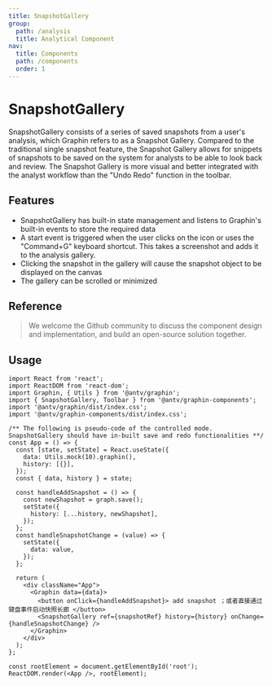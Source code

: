 ```yaml
---
title: SnapshotGallery
group:
  path: /analysis
  title: Analytical Component
nav:
  title: Components
  path: /components
  order: 1
---
```


# SnapshotGallery

SnapshotGallery consists of a series of saved snapshots from a user's analysis, which Graphin refers to as a Snapshot Gallery. Compared to the traditional single snapshot feature, the Snapshot Gallery allows for snippets of snapshots to be saved on the system for analysts to be able to look back and review. The Snapshot Gallery is more visual and better integrated with the analyst workflow than the "Undo Redo" function in the toolbar.

## Features

- SnapshotGallery has built-in state management and listens to Graphin's built-in events to store the required data
- A start event is triggered when the user clicks on the icon or uses the "Command+G" keyboard shortcut. This takes a screenshot and adds it to the analysis gallery.
- Clicking the snapshot in the gallery will cause the snapshot object to be displayed on the canvas
- The gallery can be scrolled or minimized

## Reference

> We welcome the Github community to discuss the component design and implementation, and build an open-source solution together.

## Usage

```tsx | pure
import React from 'react';
import ReactDOM from 'react-dom';
import Graphin, { Utils } from '@antv/graphin';
import { SnapshotGallery, Toolbar } from '@antv/graphin-components';
import '@antv/graphin/dist/index.css';
import '@antv/graphin-components/dist/index.css';

/** The following is pseudo-code of the controlled mode. SnapshotGallery should have in-built save and redo functionalities **/
const App = () => {
  const [state, setState] = React.useState({
    data: Utils.mock(10).graphin(),
    history: [{}],
  });
  const { data, history } = state;

  const handleAddSnapshot = () => {
    const newShapshot = graph.save();
    setState({
      history: [...history, newShapshot],
    });
  };
  const handleSnapshotChange = (value) => {
    setState({
      data: value,
    });
  };

  return (
    <div className="App">
      <Graphin data={data}>
        <button onClick={handleAddSnapshot}> add snapshot ；或者直接通过键盘事件启动快照长廊 </button>
        <SnapshotGallery ref={snapshotRef} history={history} onChange={handleSnapshotChange} />
      </Graphin>
    </div>
  );
};

const rootElement = document.getElementById('root');
ReactDOM.render(<App />, rootElement);
```
